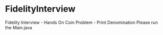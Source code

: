 # FidelityInterview
Fidelity Interview - Hands On
Coin Problem - Print Denomination
Please run the Main.java
